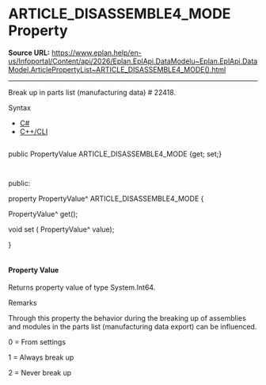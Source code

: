 # ARTICLE_DISASSEMBLE4_MODE Property

**Source URL:** https://www.eplan.help/en-us/Infoportal/Content/api/2026/Eplan.EplApi.DataModelu~Eplan.EplApi.DataModel.ArticlePropertyList~ARTICLE_DISASSEMBLE4_MODE().html

---

Break up in parts list (manufacturing data) # 22418.

Syntax

- [C#](#i-syntax-CS)
- [C++/CLI](#i-syntax-CPP2005)

```
```
public PropertyValue ARTICLE_DISASSEMBLE4_MODE {get; set;}
```
```

```
```
public:

property PropertyValue^ ARTICLE_DISASSEMBLE4_MODE {

   PropertyValue^ get();

   void set (    PropertyValue^ value);

}
```
```

#### Property Value

Returns property value of type System.Int64.

Remarks

Through this property the behavior during the breaking up of assemblies and modules in the parts list (manufacturing data export) can be influenced.

0 = From settings

1 = Always break up

2 = Never break up
